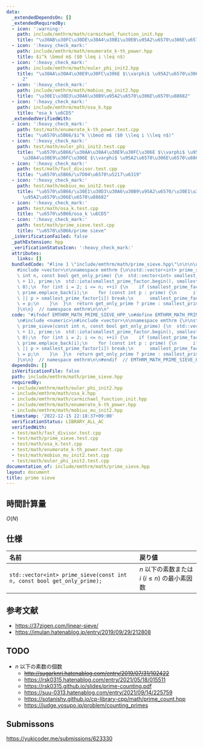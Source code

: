 ```yaml
---
data:
  _extendedDependsOn: []
  _extendedRequiredBy:
  - icon: ':warning:'
    path: include/emthrm/math/carmichael_function_init.hpp
    title: "\u30AB\u30FC\u30DE\u30A4\u30B1\u30EB\u95A2\u6570\u306E\u6570\u8868"
  - icon: ':heavy_check_mark:'
    path: include/emthrm/math/enumerate_k-th_power.hpp
    title: $i^k \bmod m$ ($0 \leq i \leq n$)
  - icon: ':heavy_check_mark:'
    path: include/emthrm/math/euler_phi_init2.hpp
    title: "\u30AA\u30A4\u30E9\u30FC\u306E $\\varphi$ \u95A2\u6570\u306E\u6570\u8868\
      2"
  - icon: ':heavy_check_mark:'
    path: include/emthrm/math/mobius_mu_init2.hpp
    title: "\u30E1\u30D3\u30A6\u30B9\u95A2\u6570\u306E\u6570\u88682"
  - icon: ':heavy_check_mark:'
    path: include/emthrm/math/osa_k.hpp
    title: "osa_k \u6CD5"
  _extendedVerifiedWith:
  - icon: ':heavy_check_mark:'
    path: test/math/enumerate_k-th_power.test.cpp
    title: "\u6570\u5B66/$i^k \\bmod m$ ($0 \\leq i \\leq n$)"
  - icon: ':heavy_check_mark:'
    path: test/math/euler_phi_init2.test.cpp
    title: "\u6570\u5B66/\u30AA\u30A4\u30E9\u30FC\u306E $\\varphi$ \u95A2\u6570/\u30AA\
      \u30A4\u30E9\u30FC\u306E $\\varphi$ \u95A2\u6570\u306E\u6570\u88682"
  - icon: ':heavy_check_mark:'
    path: test/math/fast_divisor.test.cpp
    title: "\u6570\u5B66/\u7D04\u6570\u5217\u6319"
  - icon: ':heavy_check_mark:'
    path: test/math/mobius_mu_init2.test.cpp
    title: "\u6570\u5B66/\u30E1\u30D3\u30A6\u30B9\u95A2\u6570/\u30E1\u30D3\u30A6\u30B9\
      \u95A2\u6570\u306E\u6570\u88682"
  - icon: ':heavy_check_mark:'
    path: test/math/osa_k.test.cpp
    title: "\u6570\u5B66/osa_k \u6CD5"
  - icon: ':heavy_check_mark:'
    path: test/math/prime_sieve.test.cpp
    title: "\u6570\u5B66/prime sieve"
  _isVerificationFailed: false
  _pathExtension: hpp
  _verificationStatusIcon: ':heavy_check_mark:'
  attributes:
    links: []
  bundledCode: "#line 1 \"include/emthrm/math/prime_sieve.hpp\"\n\n\n\n#include <numeric>\n\
    #include <vector>\n\nnamespace emthrm {\n\nstd::vector<int> prime_sieve(const\
    \ int n, const bool get_only_prime) {\n  std::vector<int> smallest_prime_factor(n\
    \ + 1), prime;\n  std::iota(smallest_prime_factor.begin(), smallest_prime_factor.end(),\
    \ 0);\n  for (int i = 2; i <= n; ++i) {\n    if (smallest_prime_factor[i] == i)\
    \ prime.emplace_back(i);\n    for (const int p : prime) {\n      if (i * p > n\
    \ || p > smallest_prime_factor[i]) break;\n      smallest_prime_factor[i * p]\
    \ = p;\n    }\n  }\n  return get_only_prime ? prime : smallest_prime_factor;\n\
    }\n\n}  // namespace emthrm\n\n\n"
  code: "#ifndef EMTHRM_MATH_PRIME_SIEVE_HPP_\n#define EMTHRM_MATH_PRIME_SIEVE_HPP_\n\
    \n#include <numeric>\n#include <vector>\n\nnamespace emthrm {\n\nstd::vector<int>\
    \ prime_sieve(const int n, const bool get_only_prime) {\n  std::vector<int> smallest_prime_factor(n\
    \ + 1), prime;\n  std::iota(smallest_prime_factor.begin(), smallest_prime_factor.end(),\
    \ 0);\n  for (int i = 2; i <= n; ++i) {\n    if (smallest_prime_factor[i] == i)\
    \ prime.emplace_back(i);\n    for (const int p : prime) {\n      if (i * p > n\
    \ || p > smallest_prime_factor[i]) break;\n      smallest_prime_factor[i * p]\
    \ = p;\n    }\n  }\n  return get_only_prime ? prime : smallest_prime_factor;\n\
    }\n\n}  // namespace emthrm\n\n#endif  // EMTHRM_MATH_PRIME_SIEVE_HPP_\n"
  dependsOn: []
  isVerificationFile: false
  path: include/emthrm/math/prime_sieve.hpp
  requiredBy:
  - include/emthrm/math/euler_phi_init2.hpp
  - include/emthrm/math/osa_k.hpp
  - include/emthrm/math/carmichael_function_init.hpp
  - include/emthrm/math/enumerate_k-th_power.hpp
  - include/emthrm/math/mobius_mu_init2.hpp
  timestamp: '2022-12-15 22:18:37+09:00'
  verificationStatus: LIBRARY_ALL_AC
  verifiedWith:
  - test/math/fast_divisor.test.cpp
  - test/math/prime_sieve.test.cpp
  - test/math/osa_k.test.cpp
  - test/math/enumerate_k-th_power.test.cpp
  - test/math/mobius_mu_init2.test.cpp
  - test/math/euler_phi_init2.test.cpp
documentation_of: include/emthrm/math/prime_sieve.hpp
layout: document
title: prime sieve
---
```



## 時間計算量

$O(N)$


## 仕様

|名前|戻り値|
|:--|:--|
|`std::vector<int> prime_sieve(const int n, const bool get_only_prime);`|$n$ 以下の素数または $i$ ($i \leq n$) の最小素因数|


## 参考文献

- https://37zigen.com/linear-sieve/
- https://imulan.hatenablog.jp/entry/2019/09/29/212808


## TODO

- $n$ 以下の素数の個数
  - ~~http://sugarknri.hatenablog.com/entry/2019/07/31/102422~~
  - https://rsk0315.hatenablog.com/entry/2021/05/18/015511
  - https://rsk0315.github.io/slides/prime-counting.pdf
  - https://suu-0313.hatenablog.com/entry/2021/09/14/225759
  - https://sotanishy.github.io/cp-library-cpp/math/prime_count.hpp
  - https://judge.yosupo.jp/problem/counting_primes


## Submissons

https://yukicoder.me/submissions/623330
